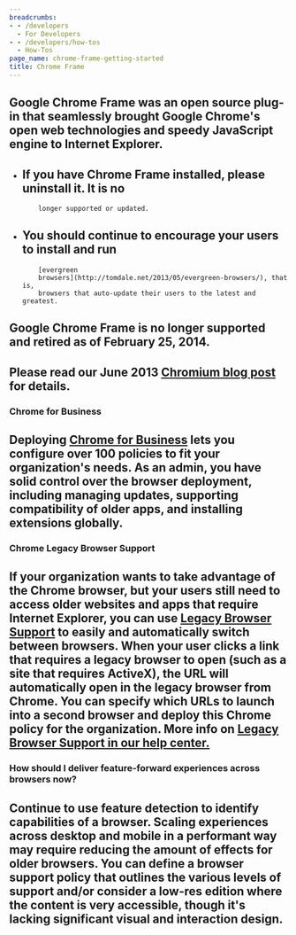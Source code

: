 ```yaml
---
breadcrumbs:
- - /developers
  - For Developers
- - /developers/how-tos
  - How-Tos
page_name: chrome-frame-getting-started
title: Chrome Frame
---
```


## Google Chrome Frame was an open source plug-in that seamlessly brought Google Chrome's open web technologies and speedy JavaScript engine to Internet Explorer.

*   ## If you have Chrome Frame installed, please uninstall it. It is no
            longer supported or updated.
*   ## You should continue to encourage your users to install and run
            [evergreen
            browsers](http://tomdale.net/2013/05/evergreen-browsers/), that is,
            browsers that auto-update their users to the latest and greatest.

## Google Chrome Frame is no longer supported and retired as of February 25, 2014.

## Please read our June 2013 [Chromium blog post](http://blog.chromium.org/2013/06/retiring-chrome-frame.html) for details.

### Chrome for Business

## Deploying [Chrome for Business](http://www.google.com/chrome/work) lets you configure over 100 policies to fit your organization's needs. As an admin, you have solid control over the browser deployment, including managing updates, supporting compatibility of older apps, and installing extensions globally.

### Chrome Legacy Browser Support

## If your organization wants to take advantage of the Chrome browser, but your users still need to access older websites and apps that require Internet Explorer, you can use [Legacy Browser Support](https://www.google.com/intl/en/chrome/business/browser/lbs.html) to easily and automatically switch between browsers. When your user clicks a link that requires a legacy browser to open (such as a site that requires ActiveX), the URL will automatically open in the legacy browser from Chrome. You can specify which URLs to launch into a second browser and deploy this Chrome policy for the organization. More info on [Legacy Browser Support in our help center.](http://support.google.com/chrome/a/bin/answer.py)

### How should I deliver feature-forward experiences across browsers now?

## Continue to use feature detection to identify capabilities of a browser. Scaling experiences across desktop and mobile in a performant way may require reducing the amount of effects for older browsers. You can define a browser support policy that outlines the various levels of support and/or consider a low-res edition where the content is very accessible, though it's lacking significant visual and interaction design.